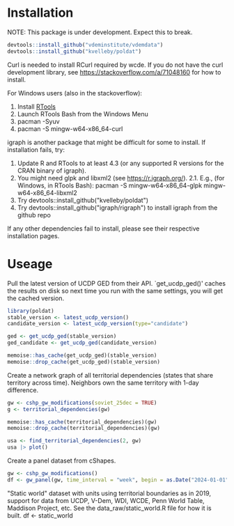 # Installation

NOTE: This package is under development. Expect this to break.

```R
devtools::install_github("vdeminstitute/vdemdata")
devtools::install_github("kvelleby/poldat")
```

Curl is needed to install RCurl required by wcde. If you do not have the curl development library, see https://stackoverflow.com/a/71048160 for how to install.

For Windows users (also in the stackoverflow):
1. Install [RTools](https://cran.r-project.org/bin/windows/Rtools)
2. Launch RTools Bash from the Windows Menu
3. pacman -Syuv
4. pacman -S mingw-w64-x86_64-curl

igraph is another package that might be difficult for some to install. If installation fails, try:
1. Update R and RTools to at least 4.3 (or any supported R versions for the CRAN binary of igraph).
2. You might need glpk and libxml2 (see https://r.igraph.org/).
  2.1. E.g., (for Windows, in RTools Bash): pacman -S mingw-w64-x86_64-glpk mingw-w64-x86_64-libxml2
3. Try devtools::install_github("kvelleby/poldat")
4. Try devtools::install_github("igraph/rigraph") to install igraph from the github repo

If any other dependencies fail to install, please see their respective installation pages.

# Useage

Pull the latest version of UCDP GED from their API. `get_ucdp_ged()' caches the results on disk so next time you run with  the same settings, you will get the cached version.
```R
library(poldat)
stable_version <- latest_ucdp_version()
candidate_version <- latest_ucdp_version(type="candidate")

ged <- get_ucdp_ged(stable_version)
ged_candidate <- get_ucdp_ged(candidate_version)

memoise::has_cache(get_ucdp_ged)(stable_version)
memoise::drop_cache(get_ucdp_ged)(stable_version)
```

Create a network graph of all territorial dependencies (states that share territory across time). Neighbors own the same territory with 1-day difference.
```R
gw <- cshp_gw_modifications(soviet_25dec = TRUE)
g <- territorial_dependencies(gw)

memoise::has_cache(territorial_dependencies)(gw)
memoise::drop_cache(territorial_dependencies)(gw)

usa <- find_territorial_dependencies(2, gw)
usa |> plot()
```

Create a panel dataset from cShapes. 
```R
gw <- cshp_gw_modifications()
df <- gw_panel(gw, time_interval = "week", begin = as.Date("2024-01-01"), stop = Sys.Date())
```

"Static world" dataset with units using territorial boundaries as in 2019, support for data from UCDP, V-Dem, WDI, WCDE, Penn World Table, Maddison Project, etc. See the data_raw/static_world.R file for how it is built.
df <- static_world
```


